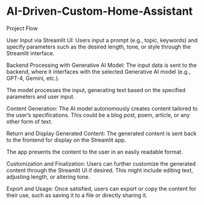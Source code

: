 # AI-Driven-Custom-Home-Assistant

Project Flow

User Input via Streamlit UI:
Users input a prompt (e.g., topic, keywords) and specify parameters such as the desired length, tone, or style through the Streamlit interface.

Backend Processing with Generative AI Model:
The input data is sent to the backend, where it interfaces with the selected Generative AI model (e.g., GPT-4, Gemini, etc.).

The model processes the input, generating text based on the specified parameters and user input.

Content Generation:
The AI model autonomously creates content tailored to the user’s specifications. This could be a blog post, poem, article, or any other form of text.

Return and Display Generated Content:
The generated content is sent back to the frontend for display on the Streamlit app.

The app presents the content to the user in an easily readable format.

Customization and Finalization:
Users can further customize the generated content through the Streamlit UI if desired. This might include editing text, adjusting length, or altering tone.

Export and Usage:
Once satisfied, users can export or copy the content for their use, such as saving it to a file or directly sharing it.
